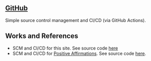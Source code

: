 ## [GitHub](https://github.com)

Simple source control management and CI/CD (via GitHub Actions).

## Works and References

- SCM and CI/CD for this site. See source code [here](https://github.com/HRahimy/hamza)
- SCM and CI/CD for [Positive Affirmations](https://play.google.com/store/apps/details?id=com.positiveaffirmations.mobile_app). See source code [here](https://github.com/HRahimy/positive_affirmations).
